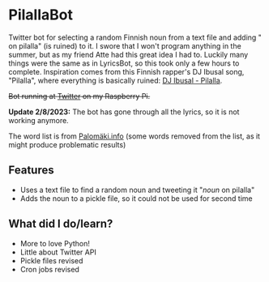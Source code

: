 # PilallaBot
Twitter bot for selecting a random Finnish noun from a text file and adding " on pilalla" (is ruined) to it. I swore that I won't program anything in the summer, but as my friend Atte had this great idea I had to. Luckily many things were the same as in LyricsBot, so this took only a few hours to complete.
Inspiration comes from this Finnish rapper's DJ Ibusal song, "Pilalla", where everything is basically ruined: [DJ Ibusal - Pilalla](https://genius.com/Dj-ibusal-pilalla-lyrics).

~~Bot running at [Twitter](https://twitter.com/kaikkipilalla) on my Raspberry Pi.~~  

**Update 2/8/2023:** The bot has gone through all the lyrics, so it is not working anymore.

The word list is from [Palomäki.info](http://www.palomaki.info/apps/genetiivi/subs.txt) (some words removed from the list, as it might produce problematic results)

## Features
  - Uses a text file to find a random noun and tweeting it "*noun* on pilalla"
  - Adds the noun to a pickle file, so it could not be used for second time
  
## What did I do/learn?
  - More to love Python!
  - Little about Twitter API
  - Pickle files revised
  - Cron jobs revised

